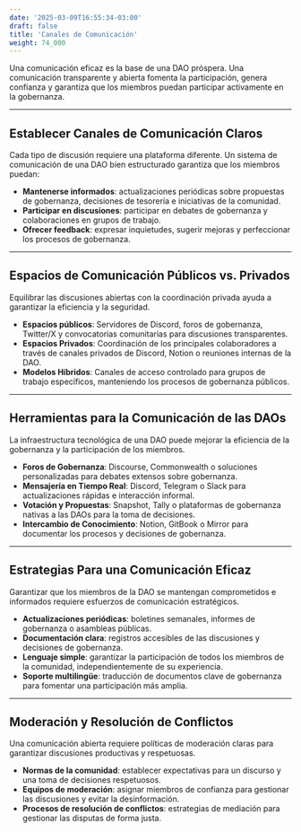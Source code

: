```yaml
---
date: '2025-03-09T16:55:34-03:00'
draft: false
title: 'Canales de Comunicación'
weight: 74_000
---
```


Una comunicación eficaz es la base de una DAO próspera. Una comunicación transparente y abierta fomenta la participación, genera confianza y garantiza que los miembros puedan participar activamente en la gobernanza.

---

## **Establecer Canales de Comunicación Claros**

Cada tipo de discusión requiere una plataforma diferente. Un sistema de comunicación de una DAO bien estructurado garantiza que los miembros puedan:
- **Mantenerse informados**: actualizaciones periódicas sobre propuestas de gobernanza, decisiones de tesorería e iniciativas de la comunidad.
- **Participar en discusiones**: participar en debates de gobernanza y colaboraciones en grupos de trabajo.
- **Ofrecer feedback**: expresar inquietudes, sugerir mejoras y perfeccionar los procesos de gobernanza.

---

## **Espacios de Comunicación Públicos vs. Privados**

Equilibrar las discusiones abiertas con la coordinación privada ayuda a garantizar la eficiencia y la seguridad.
- **Espacios públicos**: Servidores de Discord, foros de gobernanza, Twitter/X y convocatorias comunitarias para discusiones transparentes. 
- **Espacios Privados**: Coordinación de los principales colaboradores a través de canales privados de Discord, Notion o reuniones internas de la DAO.
- **Modelos Híbridos**: Canales de acceso controlado para grupos de trabajo específicos, manteniendo los procesos de gobernanza públicos.

---

## **Herramientas para la Comunicación de las DAOs**

La infraestructura tecnológica de una DAO puede mejorar la eficiencia de la gobernanza y la participación de los miembros.
- **Foros de Gobernanza**: Discourse, Commonwealth o soluciones personalizadas para debates extensos sobre gobernanza.
- **Mensajería en Tiempo Real**: Discord, Telegram o Slack para actualizaciones rápidas e interacción informal.
- **Votación y Propuestas**: Snapshot, Tally o plataformas de gobernanza nativas a las DAOs para la toma de decisiones.
- **Intercambio de Conocimiento**: Notion, GitBook o Mirror para documentar los procesos y decisiones de gobernanza.

---

## **Estrategias Para una Comunicación Eficaz**

Garantizar que los miembros de la DAO se mantengan comprometidos e informados requiere esfuerzos de comunicación estratégicos.
- **Actualizaciones periódicas**: boletines semanales, informes de gobernanza o asambleas públicas.
- **Documentación clara**: registros accesibles de las discusiones y decisiones de gobernanza.
- **Lenguaje simple**: garantizar la participación de todos los miembros de la comunidad, independientemente de su experiencia.
- **Soporte multilingüe**: traducción de documentos clave de gobernanza para fomentar una participación más amplia.

---

## **Moderación y Resolución de Conflictos**

Una comunicación abierta requiere políticas de moderación claras para garantizar discusiones productivas y respetuosas.
- **Normas de la comunidad**: establecer expectativas para un discurso y una toma de decisiones respetuosos.
- **Equipos de moderación**: asignar miembros de confianza para gestionar las discusiones y evitar la desinformación.
- **Procesos de resolución de conflictos**: estrategias de mediación para gestionar las disputas de forma justa.